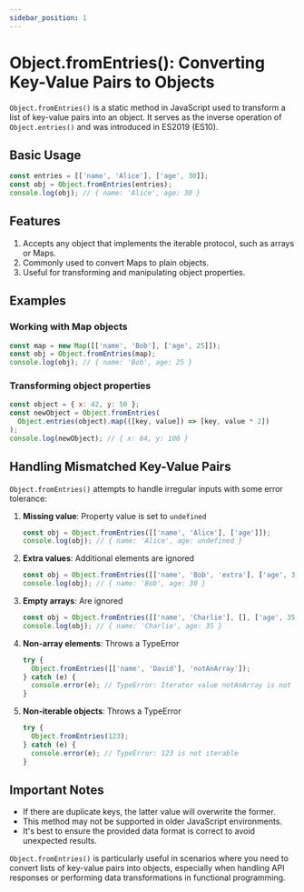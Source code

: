 ```yaml
---
sidebar_position: 1
---
```


# Object.fromEntries(): Converting Key-Value Pairs to Objects

`Object.fromEntries()` is a static method in JavaScript used to transform a list of key-value pairs into an object. It serves as the inverse operation of `Object.entries()` and was introduced in ES2019 (ES10).

## Basic Usage

```javascript
const entries = [['name', 'Alice'], ['age', 30]];
const obj = Object.fromEntries(entries);
console.log(obj); // { name: 'Alice', age: 30 }
```

## Features

1. Accepts any object that implements the iterable protocol, such as arrays or Maps.
2. Commonly used to convert Maps to plain objects.
3. Useful for transforming and manipulating object properties.

## Examples

### Working with Map objects

```javascript
const map = new Map([['name', 'Bob'], ['age', 25]]);
const obj = Object.fromEntries(map);
console.log(obj); // { name: 'Bob', age: 25 }
```

### Transforming object properties

```javascript
const object = { x: 42, y: 50 };
const newObject = Object.fromEntries(
  Object.entries(object).map(([key, value]) => [key, value * 2])
);
console.log(newObject); // { x: 84, y: 100 }
```

## Handling Mismatched Key-Value Pairs

`Object.fromEntries()` attempts to handle irregular inputs with some error tolerance:

1. **Missing value**: Property value is set to `undefined`
   ```javascript
   const obj = Object.fromEntries([['name', 'Alice'], ['age']]);
   console.log(obj); // { name: 'Alice', age: undefined }
   ```

2. **Extra values**: Additional elements are ignored
   ```javascript
   const obj = Object.fromEntries([['name', 'Bob', 'extra'], ['age', 30, 'ignored']]);
   console.log(obj); // { name: 'Bob', age: 30 }
   ```

3. **Empty arrays**: Are ignored
   ```javascript
   const obj = Object.fromEntries([['name', 'Charlie'], [], ['age', 35]]);
   console.log(obj); // { name: 'Charlie', age: 35 }
   ```

4. **Non-array elements**: Throws a TypeError
   ```javascript
   try {
     Object.fromEntries([['name', 'David'], 'notAnArray']);
   } catch (e) {
     console.error(e); // TypeError: Iterator value notAnArray is not an entry object
   }
   ```

5. **Non-iterable objects**: Throws a TypeError
   ```javascript
   try {
     Object.fromEntries(123);
   } catch (e) {
     console.error(e); // TypeError: 123 is not iterable
   }
   ```

## Important Notes

- If there are duplicate keys, the latter value will overwrite the former.
- This method may not be supported in older JavaScript environments.
- It's best to ensure the provided data format is correct to avoid unexpected results.

`Object.fromEntries()` is particularly useful in scenarios where you need to convert lists of key-value pairs into objects, especially when handling API responses or performing data transformations in functional programming.
